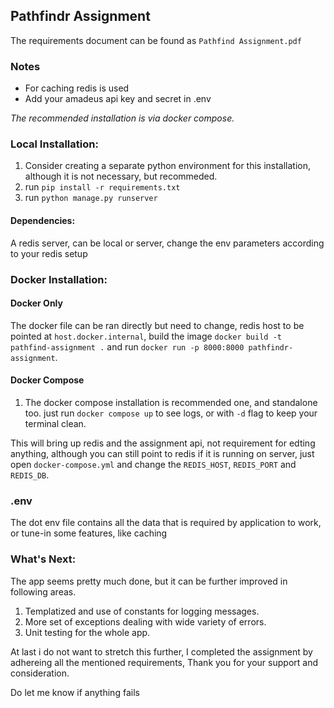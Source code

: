 ## Pathfindr Assignment

The requirements document can be found as `Pathfind Assignment.pdf`

### Notes
* For caching redis is used
* Add your amadeus api key and secret in .env


*The recommended installation is via docker compose.*
### Local Installation:
1. Consider creating a separate python environment for this installation, although it is not necessary, but recommeded.
2. run `pip install -r requirements.txt`
3. run `python manage.py runserver`

#### Dependencies:
A redis server, can be local or server, change the env parameters according to your redis setup

### Docker Installation:
#### Docker Only
 The docker file can be ran directly but need to change, redis host to be pointed at `host.docker.internal`, build the image `docker build -t pathfind-assignment .` and run `docker run -p 8000:8000 pathfindr-assignment`.
#### Docker Compose
1. The docker compose installation is recommended one, and standalone too. just run `docker compose up` to see logs, or with `-d` flag to keep your terminal clean.

This will bring up redis and the assignment api, not requirement for edting anything, although you can still point to redis if it is running on server, just open `docker-compose.yml` and change the `REDIS_HOST`, `REDIS_PORT` and `REDIS_DB`.

### .env
The dot env file contains all the data that is required by application to work, or tune-in some features, like caching

### What's Next:
The app seems pretty much done, but it can be further improved in following areas.
1. Templatized and use of constants for logging messages.
2. More set of exceptions dealing with wide variety of errors.
3. Unit testing for the whole app.

At last i do not want to stretch this further, I completed the assignment by adhereing all the mentioned requirements, Thank you for your support and consideration.

Do let me know if anything fails


